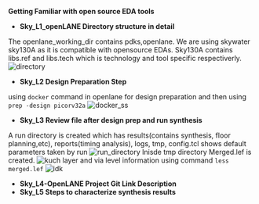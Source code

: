 **Getting Familiar with open source EDA tools**

- **Sky_L1_openLANE Directory structure in detail**

The openlane_working_dir contains pdks,openlane. We are using skywater sky130A as it is compatible with opensource EDAs. Sky130A contains libs.ref and libs.tech which is technology and tool specific respectiverly.
![directory](https://github.com/user-attachments/assets/283380a6-47a5-4fbe-9dd2-3143228c16dc)

- **Sky_L2 Design Preparation Step**

using `docker` command in openlane for design preparation and then using  
`prep -design picorv32a`
![docker_ss](https://github.com/user-attachments/assets/40c58089-4978-4ee5-a98d-f6defbeed5bb)

- **Sky_L3 Review file after design prep and run synthesis**

A run directory is created which has results(contains synthesis, floor planning,etc), reports(timing analysis), logs, tmp, config.tcl shows default parameters taken by run
![run_directory](https://github.com/user-attachments/assets/98ed03c4-c941-40f4-b511-1c0acd4d89f3)
Inisde tmp directory Merged.lef is created.
![kuch](https://github.com/user-attachments/assets/93e16d93-0591-425a-b1ea-222d0fd3e9db)
layer and via level information using command `less merged.lef`
![idk](https://github.com/user-attachments/assets/7eeb5505-6602-4d8b-8ebf-a2bda8c3b3e1)

- **Sky_L4-OpenLANE Project Git Link Description**
- **Sky_L5 Steps to characterize synthesis results**

